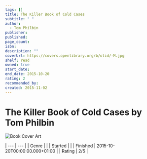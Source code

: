 ```yaml
---
tags: []
title: The Killer Book of Cold Cases
subtitle: " "
author:
  - Tom Philbin
publisher: 
published: 
page_count: 
isbn: 
description: ""
coverUrl: https://covers.openlibrary.org/b/olid/-M.jpg
shelf: read
owned: true
start_date: 
end_date: 2015-10-20
rating: 2
recommended_by: 
created: 2015-11-02
---
```


# The Killer Book of Cold Cases by Tom Philbin

![Book Cover Art](https://covers.openlibrary.org/b/olid/-M.jpg)


| --- | --- |
| Genre |  |
| Started |  |
| Finished | 2015-10-20T00:00:00.000+01:00 |
| Rating | 2/5 |

